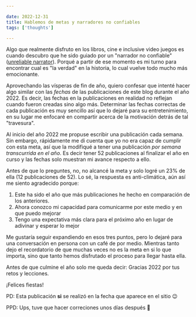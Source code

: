 ```yaml
---

date: 2022-12-31
title: Hablemos de metas y narradores no confiables
tags: ['thoughts']

---
```


<!--more-->

Algo que realmente disfruto en los libros, cine e inclusive video juegos es
cuando descubro que he sido guiado por un "narrador no confiable"
([unreliable narrator](https://en.wikipedia.org/wiki/Unreliable_narrator)).
Porqué a partir de ese momento es mi turno para encontrar cual es "la verdad" en
la historia, lo cual vuelve todo mucho más emocionante.

Aprovechando las vísperas de fin de año, quiero confesar que intenté hacer algo
similar con las _fechas_ de las publicaciones de este blog durante el año 2022.
Es decir, las fechas en la publicaciones en realidad no reflejan cuando fueron
creadas sino algo más. Determinar las fechas correctas de cada publicación es
muy sencillo así que lo dejaré para su entretenimiento, en su lugar me enfocaré
en compartir acerca de la motivación detrás de tal "travesura".

Al inicio del año 2022 me propuse escribir una publicación cada semana. Sin
embargo, rápidamente me di cuenta que yo no era capaz de cumplir con esta meta,
así que la modifiqué a tener una publicación *por semana transcurrida en el
año*. Es decir tener 52 publicaciones al finalizar el año en curso y las fechas
solo muestran mi avance respecto a ello.

<!--
```sh
$ find content/ -type f -name '2022*' | wc -l
12
```
-->

Antes de que lo preguntes, no, no alcancé la meta y solo logré un 23% de ella
(12 publicaciones de 52). Lo sé, la respuesta es anti-climática, aún así me
siento agradecido porque:

1. Este ha sido el año que más publicaciones he hecho en comparación de los
   anteriores.
2. Ahora conozco mi capacidad para comunicarme por este medio y en que puedo
   mejorar
3. Tengo una expectativa más clara para el próximo año en lugar de adivinar y
   esperar lo mejor

Me gustaría seguir expandiendo en esos tres puntos, pero lo dejaré para una
conversación en persona con un café de por medio. Mientras tanto dejo el
recordatorio de que muchas veces no es la meta en si lo que importa, sino que
tanto hemos disfrutado el proceso para llegar hasta ella.

Antes de que culmine el año solo me queda decir: Gracias 2022 por tus retos y
lecciones.

¡Felices fiestas!

PD: Esta publicación **si** se realizó en la fecha que aparece en el sitio 😉

PPD: Ups, tuve que hacer correciones unos días después 🙈
